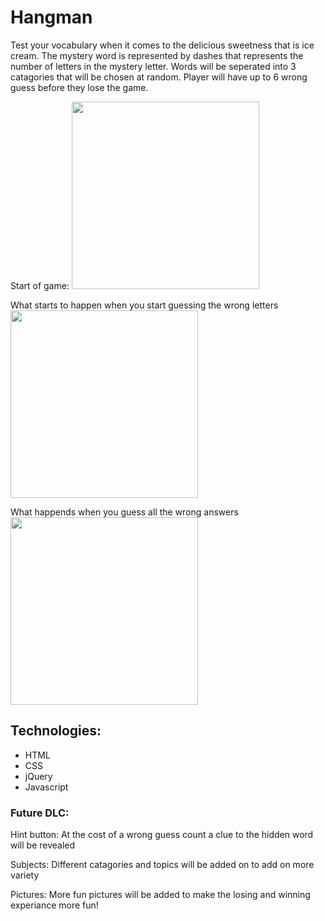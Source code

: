 <!--<Your game's title>: A description of your game. Background info of the game and screenshots are a nice touch.-->
# Hangman
Test your vocabulary when it comes to the delicious sweetness that is ice cream. The mystery word is represented by dashes that represents the number of letters in the mystery letter. Words will be seperated into 3 catagories that will be chosen at random. Player will have up to 6 wrong guess before they lose the game.

Start of game:
<img src="http://i.imgur.com/4XLgY3V.png" width="300">

What starts to happen when you start guessing the wrong letters
<img src="http://i.imgur.com/ENSPV7H.png" width="300">

What happends when you guess all the wrong answers
<img src="http://i.imgur.com/XIysW09.png" width="300">
<!--<!--Technologies Used: List of the technologies used.-->
## Technologies:
* HTML 
* CSS
* jQuery 
* Javascript 



<!--Getting Started: Installation instructions. For your game, this section will include the link to your hosted game's site.
Next Steps: Unsolved problems and/or planned features.-->
### Future DLC:
Hint button: At the cost of a wrong guess count a clue to the hidden word will be revealed

Subjects: Different catagories and topics will be added on to add on more variety

Pictures: More fun pictures will be added to make the losing and winning experiance more fun!

